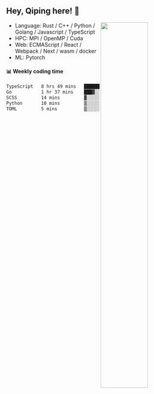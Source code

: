 

## Hey, Qiping here! :wave:

[<img align="right" width="50%" src="https://github-readme-stats.vercel.app/api?username=ppppqp&theme=dark&show_icons=true">](https://metrics.lecoq.io/ppppqp?template=classic)



-   Language: Rust / C++ / Python / Golang / Javascript / TypeScript
-   HPC: MPI / OpenMP / Cuda
-   Web: ECMAScript / React / Webpack / Next / wasm / docker
-   ML: Pytorch



#### :bar_chart: Weekly coding time

<!--START_SECTION:waka-->

```txt
TypeScript   8 hrs 49 mins   ████████████████████░░░░░   79.54 %
Go           1 hr 37 mins    ███▓░░░░░░░░░░░░░░░░░░░░░   14.69 %
SCSS         14 mins         ▓░░░░░░░░░░░░░░░░░░░░░░░░   02.19 %
Python       10 mins         ▒░░░░░░░░░░░░░░░░░░░░░░░░   01.62 %
TOML         5 mins          ▒░░░░░░░░░░░░░░░░░░░░░░░░   00.79 %
```

<!--END_SECTION:waka-->
